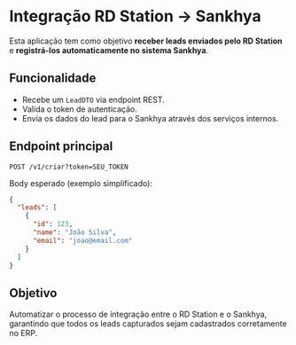 # Integração RD Station → Sankhya

Esta aplicação tem como objetivo **receber leads enviados pelo RD Station** e **registrá-los automaticamente no sistema Sankhya**.

## Funcionalidade

* Recebe um `LeadDTO` via endpoint REST.
* Valida o token de autenticação.
* Envia os dados do lead para o Sankhya através dos serviços internos.

## Endpoint principal

```
POST /v1/criar?token=SEU_TOKEN
```

Body esperado (exemplo simplificado):

```json
{
  "leads": [
    {
      "id": 123,
      "name": "João Silva",
      "email": "joao@email.com"
    }
  ]
}
```

## Objetivo

Automatizar o processo de integração entre o RD Station e o Sankhya, garantindo que todos os leads capturados sejam cadastrados corretamente no ERP.
